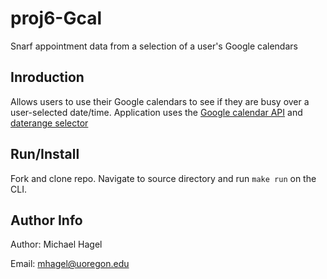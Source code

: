 # proj6-Gcal
Snarf appointment data from a selection of a user's Google calendars 

## Inroduction
Allows users to use their Google calendars to see if they are busy over a user-selected date/time. Application uses  the [Google calendar API](https://developers.google.com/google-apps/calendar/) and [daterange selector](http://www.daterangepicker.com/)

## Run/Install
Fork and clone repo. Navigate to source directory and run `make run` on the CLI.

## Author Info
Author: Michael Hagel

Email: mhagel@uoregon.edu

